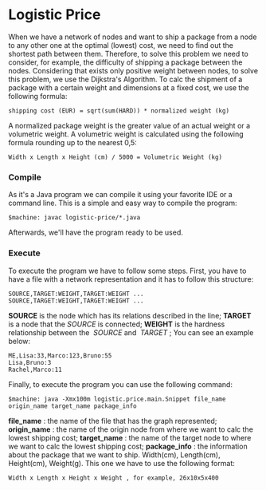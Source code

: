 # Logistic Price

When we have a network of nodes and want to ship a package from a node to any other one at the optimal (lowest) cost, we need to find out the shortest path between them. Therefore, to solve this problem we need to consider, for example, the difficulty of shipping a package between the nodes. Considering that exists only positive weight between nodes, to solve this problem, we use the Dijkstra's Algorithm. To calc the shipment of a package with a certain weight and dimensions at a fixed cost, we use the following formula:

`
shipping cost (EUR) = sqrt(sum(HARD)) * normalized weight (kg)
`

A normalized package weight is the greater value of an actual weight or a volumetric weight. A volumetric weight is calculated using the following formula rounding up to the nearest 0,5:

`
Width x Length x Height (cm) / 5000 = Volumetric Weight (kg)
`

### Compile

As it's a Java program we can compile it using your favorite IDE or a command line. This is a simple and easy way to compile the program:

`
$machine: javac logistic-price/*.java
`

Afterwards, we'll have the program ready to be used.

### Execute

To execute the program we have to follow some steps. First, you have to have a file with a network representation and it has to follow this structure:

```
SOURCE,TARGET:WEIGHT,TARGET:WEIGHT ...
SOURCE,TARGET:WEIGHT,TARGET:WEIGHT ...
```

**SOURCE​** is the node which has its relations described in the line;
**TARGET** ​ is a node that the ​ *SOURCE​* is connected;
**WEIGHT** is the hardness relationship between the ​ *SOURCE​* and ​ *TARGET​* ;
You can see an example below:

```
ME,Lisa:33,Marco:123,Bruno:55
Lisa,Bruno:3
Rachel,Marco:11
```

Finally, to execute the program you can use the following command:

`
$machine: java -Xmx100m logistic.price.main.Snippet file_name origin_name
target_name package_info
`

**file_name​** : the name of the file that has the graph represented;
**origin_name​** : the name of the origin node from where we want to calc the lowest shipping cost;
**target_name​** : the name of the target node to where we want to calc the lowest shipping cost;
**package_info​** : the information about the package that we want to ship. Width(cm), Length(cm), Height(cm), Weight(g). This one we have to use the following format:

`
Width x Length x Height x Weight , for example, 26x10x5x400
`